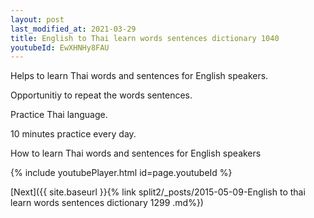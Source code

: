 ```yaml
---
layout: post
last_modified_at: 2021-03-29
title: English to Thai learn words sentences dictionary 1040 
youtubeId: EwXHNHy8FAU
---
```

 
 
Helps to learn Thai words and sentences for English speakers.

Opportunitiy to repeat the words sentences. 

Practice Thai language. 
 
10 minutes practice every day. 
 
How to learn Thai words and sentences for English speakers 
 
{% include youtubePlayer.html id=page.youtubeId %}
 
 
[Next]({{ site.baseurl }}{% link  split2/_posts/2015-05-09-English to thai learn words sentences dictionary 1299 .md%})
 
